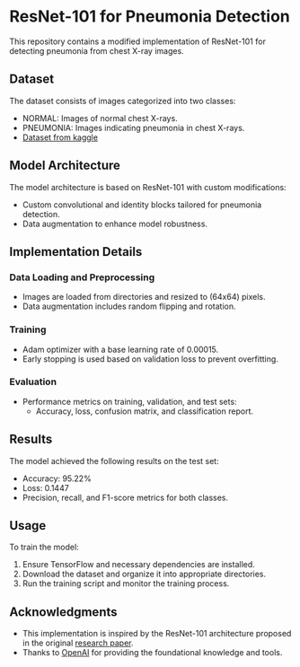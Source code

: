 # ResNet-101 for Pneumonia Detection

This repository contains a modified implementation of ResNet-101 for detecting pneumonia from chest X-ray images.

## Dataset

The dataset consists of images categorized into two classes:
- NORMAL: Images of normal chest X-rays.
- PNEUMONIA: Images indicating pneumonia in chest X-rays.
- [Dataset from kaggle](https://www.kaggle.com/datasets/paultimothymooney/chest-xray-pneumonia)

## Model Architecture

The model architecture is based on ResNet-101 with custom modifications:
- Custom convolutional and identity blocks tailored for pneumonia detection.
- Data augmentation to enhance model robustness.

## Implementation Details

### Data Loading and Preprocessing
- Images are loaded from directories and resized to (64x64) pixels.
- Data augmentation includes random flipping and rotation.

### Training
- Adam optimizer with a base learning rate of 0.00015.
- Early stopping is used based on validation loss to prevent overfitting.

### Evaluation
- Performance metrics on training, validation, and test sets:
  - Accuracy, loss, confusion matrix, and classification report.

## Results

The model achieved the following results on the test set:
- Accuracy: 95.22%
- Loss: 0.1447
- Precision, recall, and F1-score metrics for both classes.

## Usage

To train the model:
1. Ensure TensorFlow and necessary dependencies are installed.
2. Download the dataset and organize it into appropriate directories.
3. Run the training script and monitor the training process.


## Acknowledgments

- This implementation is inspired by the ResNet-101 architecture proposed in the original [research paper](https://arxiv.org/pdf/1512.03385).
- Thanks to [OpenAI](https://www.openai.com) for providing the foundational knowledge and tools.

